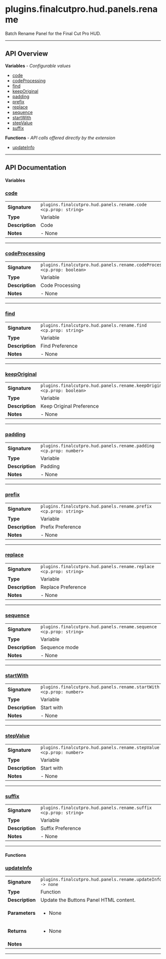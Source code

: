 # plugins.finalcutpro.hud.panels.rename

Batch Rename Panel for the Final Cut Pro HUD.

---

## API Overview
**Variables** - _Configurable values_
 * [code](#code)
 * [codeProcessing](#codeprocessing)
 * [find](#find)
 * [keepOriginal](#keeporiginal)
 * [padding](#padding)
 * [prefix](#prefix)
 * [replace](#replace)
 * [sequence](#sequence)
 * [startWith](#startwith)
 * [stepValue](#stepvalue)
 * [suffix](#suffix)

**Functions** - _API calls offered directly by the extension_
 * [updateInfo](#updateinfo)


---

## API Documentation

#### Variables


### [code](#code)

|                                             |                                                                                     |
| --------------------------------------------|-------------------------------------------------------------------------------------|
| **Signature**                               | `plugins.finalcutpro.hud.panels.rename.code <cp.prop: string>`                                                                    |
| **Type**                                    | Variable                                                                     |
| **Description**                             | Code                                                                     |
| **Notes**                                   | - None |

---


### [codeProcessing](#codeprocessing)

|                                             |                                                                                     |
| --------------------------------------------|-------------------------------------------------------------------------------------|
| **Signature**                               | `plugins.finalcutpro.hud.panels.rename.codeProcessing <cp.prop: boolean>`                                                                    |
| **Type**                                    | Variable                                                                     |
| **Description**                             | Code Processing                                                                     |
| **Notes**                                   | - None |

---


### [find](#find)

|                                             |                                                                                     |
| --------------------------------------------|-------------------------------------------------------------------------------------|
| **Signature**                               | `plugins.finalcutpro.hud.panels.rename.find <cp.prop: string>`                                                                    |
| **Type**                                    | Variable                                                                     |
| **Description**                             | Find Preference                                                                     |
| **Notes**                                   | - None |

---


### [keepOriginal](#keeporiginal)

|                                             |                                                                                     |
| --------------------------------------------|-------------------------------------------------------------------------------------|
| **Signature**                               | `plugins.finalcutpro.hud.panels.rename.keepOriginal <cp.prop: boolean>`                                                                    |
| **Type**                                    | Variable                                                                     |
| **Description**                             | Keep Original Preference                                                                     |
| **Notes**                                   | - None |

---


### [padding](#padding)

|                                             |                                                                                     |
| --------------------------------------------|-------------------------------------------------------------------------------------|
| **Signature**                               | `plugins.finalcutpro.hud.panels.rename.padding <cp.prop: number>`                                                                    |
| **Type**                                    | Variable                                                                     |
| **Description**                             | Padding                                                                     |
| **Notes**                                   | - None |

---


### [prefix](#prefix)

|                                             |                                                                                     |
| --------------------------------------------|-------------------------------------------------------------------------------------|
| **Signature**                               | `plugins.finalcutpro.hud.panels.rename.prefix <cp.prop: string>`                                                                    |
| **Type**                                    | Variable                                                                     |
| **Description**                             | Prefix Preference                                                                     |
| **Notes**                                   | - None |

---


### [replace](#replace)

|                                             |                                                                                     |
| --------------------------------------------|-------------------------------------------------------------------------------------|
| **Signature**                               | `plugins.finalcutpro.hud.panels.rename.replace <cp.prop: string>`                                                                    |
| **Type**                                    | Variable                                                                     |
| **Description**                             | Replace Preference                                                                     |
| **Notes**                                   | - None |

---


### [sequence](#sequence)

|                                             |                                                                                     |
| --------------------------------------------|-------------------------------------------------------------------------------------|
| **Signature**                               | `plugins.finalcutpro.hud.panels.rename.sequence <cp.prop: string>`                                                                    |
| **Type**                                    | Variable                                                                     |
| **Description**                             | Sequence mode                                                                     |
| **Notes**                                   | - None |

---


### [startWith](#startwith)

|                                             |                                                                                     |
| --------------------------------------------|-------------------------------------------------------------------------------------|
| **Signature**                               | `plugins.finalcutpro.hud.panels.rename.startWith <cp.prop: number>`                                                                    |
| **Type**                                    | Variable                                                                     |
| **Description**                             | Start with                                                                     |
| **Notes**                                   | - None |

---


### [stepValue](#stepvalue)

|                                             |                                                                                     |
| --------------------------------------------|-------------------------------------------------------------------------------------|
| **Signature**                               | `plugins.finalcutpro.hud.panels.rename.stepValue <cp.prop: number>`                                                                    |
| **Type**                                    | Variable                                                                     |
| **Description**                             | Start with                                                                     |
| **Notes**                                   | - None |

---


### [suffix](#suffix)

|                                             |                                                                                     |
| --------------------------------------------|-------------------------------------------------------------------------------------|
| **Signature**                               | `plugins.finalcutpro.hud.panels.rename.suffix <cp.prop: string>`                                                                    |
| **Type**                                    | Variable                                                                     |
| **Description**                             | Suffix Preference                                                                     |
| **Notes**                                   | - None |

---

#### Functions


### [updateInfo](#updateinfo)

|                                             |                                                                                     |
| --------------------------------------------|-------------------------------------------------------------------------------------|
| **Signature**                               | `plugins.finalcutpro.hud.panels.rename.updateInfo() -> none`                                                                    |
| **Type**                                    | Function                                                                     |
| **Description**                             | Update the Buttons Panel HTML content.                                                                     |
| **Parameters**                              | <ul><li>None</li></ul> |
| **Returns**                                 | <ul><li>None</li></ul>          |
| **Notes**                                   | <ul></ul> |

---

